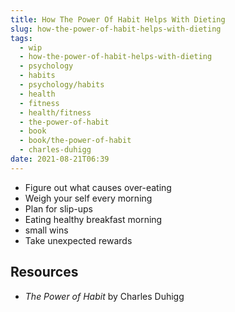 ```yaml
---
title: How The Power Of Habit Helps With Dieting
slug: how-the-power-of-habit-helps-with-dieting
tags:
  - wip
  - how-the-power-of-habit-helps-with-dieting
  - psychology
  - habits
  - psychology/habits
  - health
  - fitness
  - health/fitness
  - the-power-of-habit
  - book
  - book/the-power-of-habit
  - charles-duhigg
date: 2021-08-21T06:39
---
```



- Figure out what causes over-eating
- Weigh your self every morning
- Plan for slip-ups
- Eating healthy breakfast morning
- small wins
- Take unexpected rewards

> <div class="ui section divider"></div>
> <section id="socialMediaLinks"></section>

## Resources

- _The Power of Habit_ by Charles Duhigg

